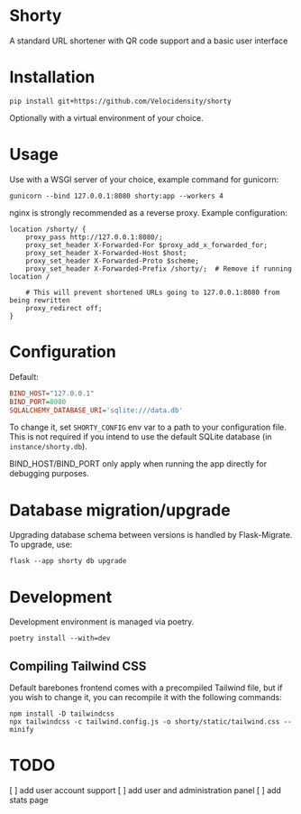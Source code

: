 # Shorty
A standard URL shortener with QR code support and a basic user interface

# Installation
```
pip install git+https://github.com/Velocidensity/shorty
```
Optionally with a virtual environment of your choice.

# Usage

Use with a WSGI server of your choice, example command for gunicorn:
```
gunicorn --bind 127.0.0.1:8080 shorty:app --workers 4
```

nginx is strongly recommended as a reverse proxy. Example configuration:

```nginx
location /shorty/ {
    proxy_pass http://127.0.0.1:8080/;
    proxy_set_header X-Forwarded-For $proxy_add_x_forwarded_for;
    proxy_set_header X-Forwarded-Host $host;
    proxy_set_header X-Forwarded-Proto $scheme;
    proxy_set_header X-Forwarded-Prefix /shorty/;  # Remove if running location /

    # This will prevent shortened URLs going to 127.0.0.1:8080 from being rewritten
    proxy_redirect off;
}
```

# Configuration
Default: 
```ini
BIND_HOST="127.0.0.1"
BIND_PORT=8080
SQLALCHEMY_DATABASE_URI='sqlite:///data.db'
```
To change it, set `SHORTY_CONFIG` env var to a path to your configuration file. This is not required if you intend to use the default SQLite database (in `instance/shorty.db`).

BIND_HOST/BIND_PORT only apply when running the app directly for debugging purposes.

# Database migration/upgrade
Upgrading database schema between versions is handled by Flask-Migrate.
To upgrade, use:
```
flask --app shorty db upgrade
```

# Development
Development environment is managed via poetry.

```
poetry install --with=dev
```

## Compiling Tailwind CSS
Default barebones frontend comes with a precompiled Tailwind file, but if you wish to change it, you can recompile it with the following commands:
```
npm install -D tailwindcss
npx tailwindcss -c tailwind.config.js -o shorty/static/tailwind.css --minify
```

# TODO
[ ] add user account support
[ ] add user and administration panel
[ ] add stats page

